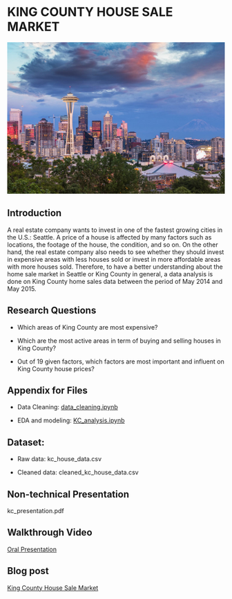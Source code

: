 # KING COUNTY HOUSE SALE MARKET

![](seattle.jpg)

## Introduction

A real estate company wants to invest in one of the fastest growing cities in the U.S.: Seattle. A price of a house is affected by many factors such as locations, the footage of the house, the condition, and so on. On the other hand, the real estate company also needs to see whether they should invest in expensive areas with less houses sold or invest in more affordable areas with more houses sold. Therefore, to have a better understanding about the home sale market in Seattle or King County in general, a data analysis is done on King County home sales data between the period of May 2014 and May 2015. 

## Research Questions
* Which areas of King County are most expensive?

* Which are the most active areas in term of buying and selling houses in King County?

* Out of 19 given factors, which factors are most important and influent on King County house prices?

## Appendix for Files
* Data Cleaning: <a href="https://github.com/linhmai19/dsc-mod-2-project-v2-1-online-ds-sp-000/blob/master/data_cleaning.ipynb">data_cleaning.ipynb</a>

* EDA and modeling: <a href="https://github.com/linhmai19/dsc-mod-2-project-v2-1-online-ds-sp-000/blob/master/KC_analysis.ipynb ">KC_analysis.ipynb</a>

## Dataset:
* Raw data: kc_house_data.csv

* Cleaned data: cleaned_kc_house_data.csv

## Non-technical Presentation

kc_presentation.pdf

## Walkthrough Video

<a href=" ">Oral Presentation</a>

## Blog post

<a href="https://linhmai19.github.io/king_county_house_sale_market">King County House Sale Market</a>


